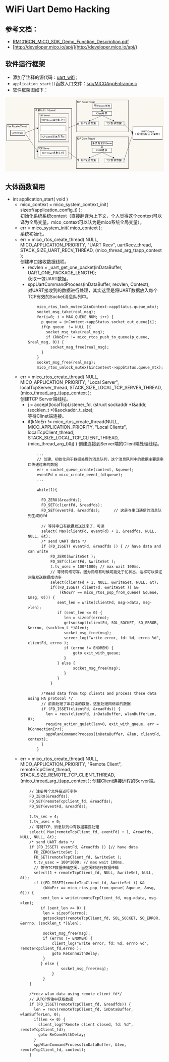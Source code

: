 # WiFi Uart Demo Hacking

## 参考文档：

* [RM1016CN_MiCO_SDK_Demo_Function_Description.pdf](../tools/RM1016CN_MiCO_SDK_Demo_Function_Description.pdf)
* [http://developer.mico.io/api/](http://developer.mico.io/api/)

## 软件运行框架

* 添加了注释的源代码：[uart_wifi](src)；
* `application_start()`函数入口文件：[src/MICOAppEntrance.c](src/MICOAppEntrance.c)
* 软件框架图如下：

![uart_wifi_workflow.jpg](image/uart_wifi_workflow.jpg)

## 大体函数调用

* int application_start( void )
  * mico_context = mico_system_context_init( sizeof(application_config_t) );  
  初始化系统系统context（直接翻译为上下文，个人觉得这个context可以译为全局变量，mico_context可以认为是mico系统全局变量）。
  * err = mico_system_init( mico_context );  
  系统初始化。
  * err = mico_rtos_create_thread( NULL, MICO_APPLICATION_PRIORITY, "UART Recv", uartRecv_thread, STACK_SIZE_UART_RECV_THREAD, (mico_thread_arg_t)app_context );  
  创建串口接收数据线程。
    * recvlen = _uart_get_one_packet(inDataBuffer, UART_ONE_PACKAGE_LENGTH);  
    获取一包UART数据。
    * sppUartCommandProcess(inDataBuffer, recvlen, Context);  
    对UART接收到的数据进行处理，其实这里是将UART数据放入每个TCP有效的Socket消息队列中。
        ```
            mico_rtos_lock_mutex(&inContext->appStatus.queue_mtx);
            socket_msg_take(real_msg);
            for(i=0; i < MAX_QUEUE_NUM; i++) {
              p_queue = inContext->appStatus.socket_out_queue[i];
              if(p_queue  != NULL ){
                socket_msg_take(real_msg);
                if (kNoErr != mico_rtos_push_to_queue(p_queue, &real_msg, 0)) {
                  socket_msg_free(real_msg);
              }
            }
            socket_msg_free(real_msg);
            mico_rtos_unlock_mutex(&inContext->appStatus.queue_mtx);
        ```
  * err = mico_rtos_create_thread( NULL, MICO_APPLICATION_PRIORITY, "Local Server", localTcpServer_thread, STACK_SIZE_LOCAL_TCP_SERVER_THREAD, (mico_thread_arg_t)app_context );  
  创建TCP Server端线程。
    * j = accept(localTcpListener_fd, (struct sockaddr *)&addr, (socklen_t *)&sockaddr_t_size);   
    等待Clinet端连接。
    * if(kNoErr != mico_rtos_create_thread(NULL, MICO_APPLICATION_PRIORITY, "Local Clients", localTcpClient_thread, STACK_SIZE_LOCAL_TCP_CLIENT_THREAD, (mico_thread_arg_t)&j) ) 
    创建连接到Server端的Client端处理线程。
        ```
            ...
            // 创建、初始化用于数据处理的消息队列，这个消息队列中的数据主要是串口传递过来的数据
            err = socket_queue_create(context, &queue);
            eventFd = mico_create_event_fd(queue);
            ...
            
            while(1){

              FD_ZERO(&readfds);
              FD_SET(clientFd, &readfds); 
              FD_SET(eventFd, &readfds);      // 这是与串口通信的消息队列生成的fd

              // 等待串口有数据发送过来了，可读
              select( Max(clientFd, eventFd) + 1, &readfds, NULL, NULL, &t);
              /* send UART data */
              if (FD_ISSET( eventFd, &readfds )) { // have data and can write
                  FD_ZERO(&writeSet );
                  FD_SET(clientFd, &writeSet );
                  t.tv_usec = 100*1000; // max wait 100ms.
                  // 等待网络可写，因为网络有时候可能处于忙状态，这样可以保证网络发送数据成功率
                  select(clientFd + 1, NULL, &writeSet, NULL, &t);
                  if((FD_ISSET( clientFd, &writeSet )) &&
                      (kNoErr == mico_rtos_pop_from_queue( &queue, &msg, 0))) {
                     sent_len = write(clientFd, msg->data, msg->len);
                     if (sent_len <= 0) {
                        len = sizeof(errno);
                        getsockopt(clientFd, SOL_SOCKET, SO_ERROR, &errno, (socklen_t *)&len);
                        socket_msg_free(msg);
                        server_log("write error, fd: %d, errno %d", clientFd, errno );
                        if (errno != ENOMEM) {
                            goto exit_with_queue;
                        }
                     } else {
                            socket_msg_free(msg);
                        }
                     }
                  }

              /*Read data from tcp clients and process these data using HA protocol */ 
              // 前面处理了串口读的数据，这里处理网络读的数据
              if (FD_ISSET(clientFd, &readfds)) {
                len = recv(clientFd, inDataBuffer, wlanBufferLen, 0);
                require_action_quiet(len>0, exit_with_queue, err = kConnectionErr);
                sppWlanCommandProcess(inDataBuffer, &len, clientFd, context);
              }
            }
        ```
  * err = mico_rtos_create_thread( NULL, MICO_APPLICATION_PRIORITY, "Remote Client", remoteTcpClient_thread, STACK_SIZE_REMOTE_TCP_CLIENT_THREAD, (mico_thread_arg_t)app_context );
  创建Client连接远程的Server端。
    ```
        // 注册两个文件描述符事件
        FD_ZERO(&readfds);
        FD_SET(remoteTcpClient_fd, &readfds);
        FD_SET(eventFd, &readfds); 
        
        t.tv_sec = 4;
        t.tv_usec = 0;
        // 等待TCP、消息队列中有数据需要处理
        select( Max(remoteTcpClient_fd, eventFd) + 1, &readfds, NULL, NULL, &t);
        /* send UART data */
        if (FD_ISSET( eventFd, &readfds )) {// have data 
          FD_ZERO(&writeSet );
          FD_SET(remoteTcpClient_fd, &writeSet );
          t.tv_usec = 100*1000; // max wait 100ms.
          // 等待TCP数据传输空闲，当空闲时进行数据传输
          select(1 + remoteTcpClient_fd, NULL, &writeSet, NULL, &t);
          if ((FD_ISSET(remoteTcpClient_fd, &writeSet )) && 
              (kNoErr == mico_rtos_pop_from_queue( &queue, &msg, 0))) {
             sent_len = write(remoteTcpClient_fd, msg->data, msg->len);
             if (sent_len <= 0) {
              len = sizeof(errno);
              getsockopt(remoteTcpClient_fd, SOL_SOCKET, SO_ERROR, &errno, (socklen_t *)&len);
        
              socket_msg_free(msg);
              if (errno != ENOMEM) {
                  client_log("write error, fd: %d, errno %d", remoteTcpClient_fd,errno );
                  goto ReConnWithDelay;
              }
             } else {
                      socket_msg_free(msg);
                  }
              }
        }

        /*recv wlan data using remote client fd*/
        // 从TCP传输中获取数据
        if (FD_ISSET(remoteTcpClient_fd, &readfds)) {
          len = recv(remoteTcpClient_fd, inDataBuffer, wlanBufferLen, 0);
          if(len <= 0) {
            client_log("Remote client closed, fd: %d", remoteTcpClient_fd);
            goto ReConnWithDelay;
          }
          sppWlanCommandProcess(inDataBuffer, &len, remoteTcpClient_fd, context);
        }
    ```

